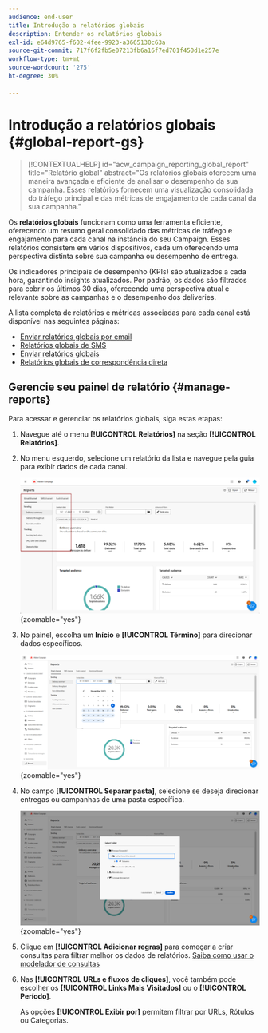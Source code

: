 ```yaml
---
audience: end-user
title: Introdução a relatórios globais
description: Entender os relatórios globais
exl-id: e64d9765-f602-4fee-9923-a3665130c63a
source-git-commit: 717f6f2fb5e07213fb6a16f7ed701f450d1e257e
workflow-type: tm+mt
source-wordcount: '275'
ht-degree: 30%

---
```


# Introdução a relatórios globais {#global-report-gs}

>[!CONTEXTUALHELP]
>id="acw_campaign_reporting_global_report"
>title="Relatório global"
>abstract="Os relatórios globais oferecem uma maneira avançada e eficiente de analisar o desempenho da sua campanha. Esses relatórios fornecem uma visualização consolidada do tráfego principal e das métricas de engajamento de cada canal da sua campanha."

Os **relatórios globais** funcionam como uma ferramenta eficiente, oferecendo um resumo geral consolidado das métricas de tráfego e engajamento para cada canal na instância do seu Campaign. Esses relatórios consistem em vários dispositivos, cada um oferecendo uma perspectiva distinta sobre sua campanha ou desempenho de entrega.

Os indicadores principais de desempenho (KPIs) são atualizados a cada hora, garantindo insights atualizados. Por padrão, os dados são filtrados para cobrir os últimos 30 dias, oferecendo uma perspectiva atual e relevante sobre as campanhas e o desempenho dos deliveries.

A lista completa de relatórios e métricas associadas para cada canal está disponível nas seguintes páginas:

* [Enviar relatórios globais por email](global-report-email.md)
* [Relatórios globais de SMS](global-report-sms.md)
* [Enviar relatórios globais](global-report-push.md)
* [Relatórios globais de correspondência direta](global-report-direct.md)

## Gerencie seu painel de relatório {#manage-reports}

Para acessar e gerenciar os relatórios globais, siga estas etapas:

1. Navegue até o menu **[!UICONTROL Relatórios]** na seção **[!UICONTROL Relatórios]**.

1. No menu esquerdo, selecione um relatório da lista e navegue pela guia para exibir dados de cada canal.

   ![](assets/global_report_manage_3.png){zoomable="yes"}

1. No painel, escolha um **Início** e **[!UICONTROL Término]** para direcionar dados específicos.

   ![](assets/global_report_manage_1.png){zoomable="yes"}

1. No campo **[!UICONTROL Separar pasta]**, selecione se deseja direcionar entregas ou campanhas de uma pasta específica.

   ![](assets/global_report_manage_2.png){zoomable="yes"}

1. Clique em **[!UICONTROL Adicionar regras]** para começar a criar consultas para filtrar melhor os dados de relatórios. [Saiba como usar o modelador de consultas](../query/query-modeler-overview.md)

1. Nas **[!UICONTROL URLs e fluxos de cliques]**, você também pode escolher os **[!UICONTROL Links Mais Visitados]** ou o **[!UICONTROL Período]**.

   As opções **[!UICONTROL Exibir por]** permitem filtrar por URLs, Rótulos ou Categorias.
